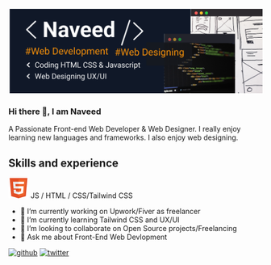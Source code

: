 
![Front-End Web Develope & Web Designer](https://github.com/Naveed89-tech/Naveed89-tech/blob/main/Component%201.png)
### Hi there 👋, I am  Naveed
A Passionate Front-end Web Developer & Web Designer. I really enjoy learning new languages and frameworks. I also enjoy web designing.

## Skills and experience
![HTML](https://github.com/Naveed89-tech/Naveed89-tech/blob/main/html%201.png)
JS / HTML / CSS/Tailwind CSS

- 🔭 I’m currently working on Upwork/Fiver as freelancer 
- 🌱 I’m currently learning Tailwind CSS and UX/UI 
- 👯 I’m looking to collaborate on Open Source projects/Freelancing 
- 💬 Ask me about Front-End Web Devlopment 


[<img src='https://cdn.jsdelivr.net/npm/simple-icons@3.0.1/icons/github.svg' alt='github' height='40'>](https://github.com/https://github.com/Naveed89-tech)  [<img src='https://cdn.jsdelivr.net/npm/simple-icons@3.0.1/icons/twitter.svg' alt='twitter' height='40'>](https://twitter.com/https://twitter.com/Naveed_Tech_T)  


